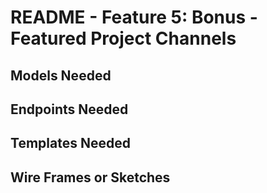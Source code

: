 # README - Feature 5: Bonus - Featured Project Channels

## Models Needed

## Endpoints Needed

## Templates Needed

## Wire Frames or Sketches
